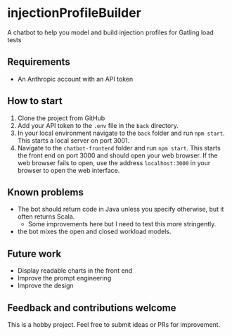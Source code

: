 # injectionProfileBuilder
A chatbot to help you model and build injection profiles for Gatling load tests

## Requirements

- An Anthropic account with an API token

## How to start

1. Clone the project from GitHub
2. Add your API token to the `.env` file in the `back` directory.
3. In your local environment navigate to the `back` folder and run `npm start`. This starts a local server on port 3001.
4. Navigate to the `chatbot-frontend` folder and run `npm start`. This starts the front end on port 3000 and should open your web browser. If the web browser fails to open, use the address `localhost:3000` in your browser to open the web interface. 

## Known problems

- The bot should return code in Java unless you specify otherwise, but it often returns Scala.
  - Some improvements here but I need to test this more stringently.  
- the bot mixes the open and closed workload models. 

## Future work

- Display readable charts in the front end
- Improve the prompt engineering
- Improve the design

## Feedback and contributions welcome

This is a hobby project. Feel free to submit ideas or PRs for improvement.
